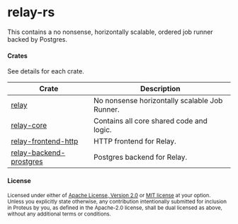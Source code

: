 # relay-rs

This contains a no nonsense, horizontally scalable, ordered job runner backed by Postgres.

#### Crates
See details for each crate.

| Crate                                                         | Description                                   |
|---------------------------------------------------------------|-----------------------------------------------|
| [relay](./relay/README.md)                                    | No nonsense horizontally scalable Job Runner. |
| [relay-core](./relay-core/README.md)                          | Contains all core shared code and logic.      |
| [relay-frontend-http](./relay-frontend-http/README.md)        | HTTP frontend for Relay.                      |
| [relay-backend-prostgres](./relay-backend-postgres/README.md) | Postgres backend for Relay.                   |

#### License

<sup>
Licensed under either of <a href="LICENSE-APACHE">Apache License, Version
2.0</a> or <a href="LICENSE-MIT">MIT license</a> at your option.
</sup>

<br>

<sub>
Unless you explicitly state otherwise, any contribution intentionally submitted
for inclusion in Proteus by you, as defined in the Apache-2.0 license, shall be
dual licensed as above, without any additional terms or conditions.
</sub>
